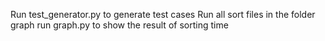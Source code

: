 Run test_generator.py to generate test cases
Run all sort files
in the folder graph run graph.py to show the result of sorting time
